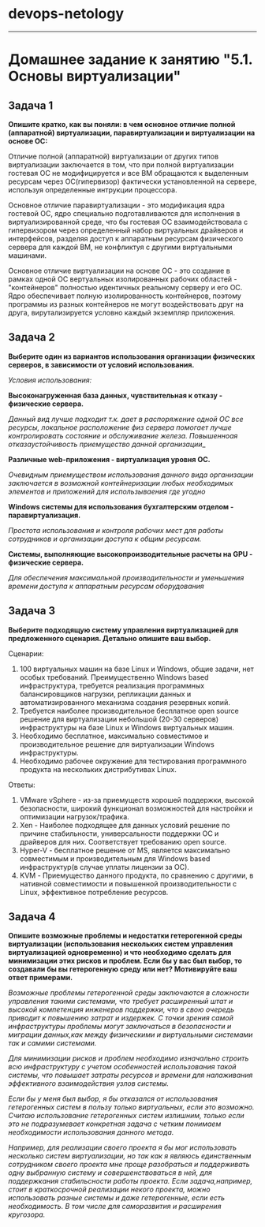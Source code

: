 # devops-netology
---


# Домашнее задание к занятию "5.1. Основы виртуализации"

## Задача 1
**Опишите кратко, как вы поняли: в чем основное отличие полной (аппаратной) виртуализации, паравиртуализации и виртуализации на основе ОС:**

Отличие полной (аппаратной) виртуализации от других типов виртуализации заключается в том, что при полной виртуализации гостевая ОС не модифицируется и все ВМ обращаются к выделенным ресурсам через ОС(гипервизор) фактически установленной на сервере, используя определенные интрукции процессора. 

Основное отличие паравиртуализации - это модификация ядра гостевой ОС, ядро специально подготавливаются для исполнения в виртуализированной среде, что бы гостевая ОС взаимодействовала с гипервизором через определенный набор виртуальных драйверов и интерфейсов, разделяя доступ  к аппаратным ресурсам физического сервера для каждой ВМ, не конфликтуя с другими виртуальными машинами. 

Основное отличие виртуализации на основе ОС - это создание в рамках одной ОС вертуальных изолированных рабочих областей - "контейнеров" полностью идентичных реальному серверу и его ОС. Ядро обеспечивает полную изолированность контейнеров, поэтому программы из разных контейнеров не могут воздействовать друг на друга, вирутализируется условно каждый экземпляр приложения.

## Задача 2

**Выберите один из вариантов использования организации физических серверов, в зависимости от условий использования.**

_Условия использования:_

**Высоконагруженная база данных, чувствительная к отказу - физические сервера.**

_Данный вид лучше подходит т.к. дает в распоряжение одной ОС все ресурсы, локальное расположение физ сервера помогает лучше контролировать состояние и обслуживание железа. Повышенноая отказаустойчивость приемущество данной организации__  

**Различные web-приложения - виртуализация уровня ОС.**

_Очевидным приемуществом использования данного вида организации заключается в возможной контейнеризации любых необходимых элементов и приложений для использываения где угодно_

**Windows системы для использования бухгалтерским отделом - паравиртуализация.**

_Простота использования и контроля рабочих мест для работы сотрудников и организации доступа к общим ресурсам._

**Системы, выполняющие высокопроизводительные расчеты на GPU - физические сервера.**

_Для обеспечения максимальной производительности и уменьшения времени доступа к аппаратным ресурсам оборудования_ 


## Задача 3

**Выберите подходящую систему управления виртуализацией для предложенного сценария. Детально опишите ваш выбор.**

Сценарии:

1. 100 виртуальных машин на базе Linux и Windows, общие задачи, нет особых требований. Преимущественно Windows based инфраструктура, требуется реализация программных балансировщиков нагрузки, репликации данных и автоматизированного механизма создания резервных копий.
2. Требуется наиболее производительное бесплатное open source решение для виртуализации небольшой (20-30 серверов) инфраструктуры на базе Linux и Windows виртуальных машин.
3. Необходимо бесплатное, максимально совместимое и производительное решение для виртуализации Windows инфраструктуры.
4. Необходимо рабочее окружение для тестирования программного продукта на нескольких дистрибутивах Linux.

Ответы:
1. VMware vSphere - из-за приемуществ хорошей поддержки, высокой безопасности, широкий функционал возможностей для настройки и оптимизации нагрузок/трафика. 
2. Xen -  Наиболее подходящее для данных условий решение по причине стабильности, универсальности поддержки ОС и драйверов для них. Соответствует требованию open source.
3. Hyper-V - бесплатное решение от MS, является максимально совместимым и производительным для Windows based инфраструктур(в случае уплаты лицензии за ОС). 
4. KVM - Приемущество данного продукта, по сравнению с другими, в нативной совместимости и повышенной производительности с Linux, эффективное потребление ресурсов.  

## Задача 4

**Опишите возможные проблемы и недостатки гетерогенной среды виртуализации (использования нескольких систем управления виртуализацией одновременно) и что необходимо сделать для минимизации этих рисков и проблем. Если бы у вас был выбор, то создавали бы вы гетерогенную среду или нет? Мотивируйте ваш ответ примерами.**

_Возможные проблемы гетерогенной среды заключаются в сложности управления такими системами, что требует расширенный штат и высокой компетенция инженеров поддержки, что в свою очередь приводит к повышению затрат и издержек. С точки зрения самой инфраструктуры проблемы могут заключаться в безопасности и миграции данных,как между физическими и виртуальными системами так и самими системами._ 

_Для минимизации рисков и проблем необходимо изначально строить всю инфраструктуру с учетом особенностей использования такой системы, что повышает затраты ресурсов и времени для налаживания эффективного взаимодействия узлов системы._

_Если бы у меня был выбор, я бы отказался от использования гетерогенных систем в пользу только виртуальных, если это возможно. Считаю использование гетерогенных систем излишним, только если это не подразумевает конкретная задача с четким понимаем необходимости использования данного метода._

_Например, для реализации своего проекта я бы мог использовать несколько систем виртуализации, но так как я являюсь единственным сотрудником своего проекта мне проще разобраться и поддерживать одну выбранную систему и совершенствоваться в ней, для поддержкания стабильсности работы проекта. 
Если задача,например, стоит в краткосрочной реализации некого проекта, можно использовать разные системы и даже гетерогенные, если есть необходимость. В том числе для саморазвития и расширения кругозора._  



  

  



